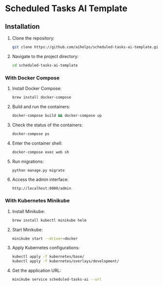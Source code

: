 # Scheduled Tasks AI Template

## Installation
1. Clone the repository:
   ```bash
   git clone https://github.com/aihelps/scheduled-tasks-ai-template.git
   ```
2. Navigate to the project directory:
   ```bash
   cd scheduled-tasks-ai-template
   ```

### With Docker Compose
1. Install Docker Compose:
   ```bash
   brew install docker-compose
   ```
2. Build and run the containers:
   ```bash
   docker-compose build && docker-compose up
   ```
3. Check the status of the containers:
   ```bash
   docker-compose ps
   ```
4. Enter the container shell:
   ```bash
   docker-compose exec web sh
   ```
5. Run migrations:
   ```bash
   python manage.py migrate
   ```
6. Access the admin interface:
   ```
   http://localhost:8000/admin
   ```

### With Kubernetes Minikube
1. Install Minikube:
   ```bash
   brew install kubectl minikube helm
   ```
2. Start Minikube:
   ```bash
   minikube start --driver=docker
   ```
3. Apply Kubernetes configurations:
   ```bash
   kubectl apply -f kubernetes/base/
   kubectl apply -f kubernetes/overlays/development/
   ```
4. Get the application URL:
   ```bash
   minikube service scheduled-tasks-ai --url
   ```